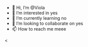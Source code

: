 - 👋 Hi, I’m @Viola
- 👀 I’m interested in yes
- 🌱 I’m currently learning no
- 💞️ I’m looking to collaborate on yes
- 📫 How to reach me meee

<!---
KItti és Violais a ✨ special ✨ repository because its `README.md` (this file) appears on your GitHub profile.
You can click the Preview link to take a look at your changes.
--->
<
